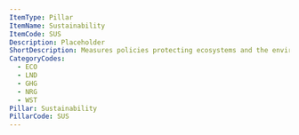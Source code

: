 ```yaml
---
ItemType: Pillar
ItemName: Sustainability
ItemCode: SUS
Description: Placeholder
ShortDescription: Measures policies protecting ecosystems and the environment.
CategoryCodes:
  - ECO
  - LND
  - GHG
  - NRG
  - WST
Pillar: Sustainability
PillarCode: SUS
---
```


